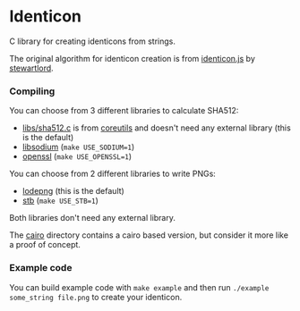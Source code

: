 # Identicon
C library for creating identicons from strings.

The original algorithm for identicon creation is from [identicon.js](https://github.com/stewartlord/identicon.js) by [stewartlord](https://github.com/stewartlord).


### Compiling
You can choose from 3 different libraries to calculate SHA512:
* [libs/sha512.c](libs/sha512.c) is from [coreutils](http://www.gnu.org/s/coreutils) and doesn't need any external library (this is the default)
* [libsodium](https://github.com/jedisct1/libsodium) (`make USE_SODIUM=1`)
* [openssl](https://www.openssl.org/) (`make USE_OPENSSL=1`)

You can choose from 2 different libraries to write PNGs:
* [lodepng](https://github.com/lvandeve/lodepng) (this is the default)
* [stb](https://github.com/nothings/stb) (`make USE_STB=1`)

Both libraries don't need any external library.

The [cairo](cairo) directory contains a cairo based version, but consider it more like a proof of concept.


### Example code
You can build example code with `make example` and then run `./example some_string file.png` to create your identicon.
